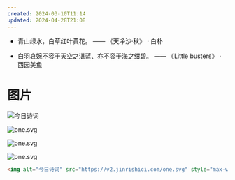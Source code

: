 ```yaml
---
created: 2024-03-10T11:14
updated: 2024-04-28T21:08
---
```

 
- 青山绿水，白草红叶黄花。 —— 《天净沙·秋》 · 白朴

 
- 白羽哀婉不容于天空之湛蓝、亦不容于海之绀碧。 —— 《Little busters》 · 西园美鱼


# 图片
![今日诗词](https://v2.jinrishici.com/one.svg)


![one.svg](https://v2.jinrishici.com/one.svg?font-size=20&spacing=2&color=oldlace)


![one.svg](https://v2.jinrishici.com/one.svg?font-size=20&spacing=2&color=thistle)

![one.svg](https://v2.jinrishici.com/one.svg?font-size=24&spacing=2&color=thistle)
```HTML
<img alt="今日诗词" src="https://v2.jinrishici.com/one.svg" style="max-width:100%; display: block; margin: 0 auto;">
```

